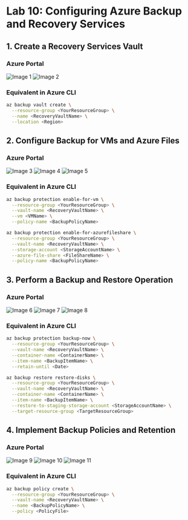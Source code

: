 # Lab 10: Configuring Azure Backup and Recovery Services

## 1. Create a Recovery Services Vault

### Azure Portal
![Image 1](./1.png)
![Image 2](./2.png)

### Equivalent in Azure CLI
```bash
az backup vault create \
  --resource-group <YourResourceGroup> \
  --name <RecoveryVaultName> \
  --location <Region>
```

## 2. Configure Backup for VMs and Azure Files

### Azure Portal
![Image 3](./3.png)
![Image 4](./4.png)
![Image 5](./5.png)


### Equivalent in Azure CLI
```bash
az backup protection enable-for-vm \
  --resource-group <YourResourceGroup> \
  --vault-name <RecoveryVaultName> \
  --vm <VMName> \
  --policy-name <BackupPolicyName>

az backup protection enable-for-azurefileshare \
  --resource-group <YourResourceGroup> \
  --vault-name <RecoveryVaultName> \
  --storage-account <StorageAccountName> \
  --azure-file-share <FileShareName> \
  --policy-name <BackupPolicyName>

```

## 3. Perform a Backup and Restore Operation

### Azure Portal
![Image 6](./6.png)
![Image 7](./7.png)
![Image 8](./8.png)

### Equivalent in Azure CLI
```bash
az backup protection backup-now \
  --resource-group <YourResourceGroup> \
  --vault-name <RecoveryVaultName> \
  --container-name <ContainerName> \
  --item-name <BackupItemName> \
  --retain-until <Date>

az backup restore restore-disks \
  --resource-group <YourResourceGroup> \
  --vault-name <RecoveryVaultName> \
  --container-name <ContainerName> \
  --item-name <BackupItemName> \
  --restore-to-staging-storage-account <StorageAccountName> \
  --target-resource-group <TargetResourceGroup>

```

## 4. Implement Backup Policies and Retention

### Azure Portal
![Image 9](./9.png)
![Image 10](./10.png)
![Image 11](./11.png)

### Equivalent in Azure CLI
```bash
az backup policy create \
  --resource-group <YourResourceGroup> \
  --vault-name <RecoveryVaultName> \
  --name <BackupPolicyName> \
  --policy <PolicyFile>

```

